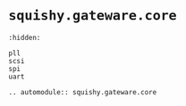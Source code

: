 # `squishy.gateware.core`

```{toctree}
:hidden:

pll
scsi
spi
uart
```

```{eval-rst}
.. automodule:: squishy.gateware.core

```
